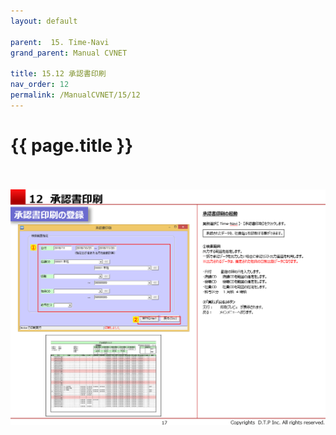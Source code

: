 ```yaml
---
layout: default

parent:  15. Time-Navi
grand_parent: Manual CVNET

title: 15.12 承認書印刷
nav_order: 12
permalink: /ManualCVNET/15/12
---
```


# {{ page.title }} <br/><br/>

<a href="/img/TimeNavi/TN18.PNG" target="_blank">
<img src="/img/TimeNavi/TN18.PNG" alt="login image"></a>
